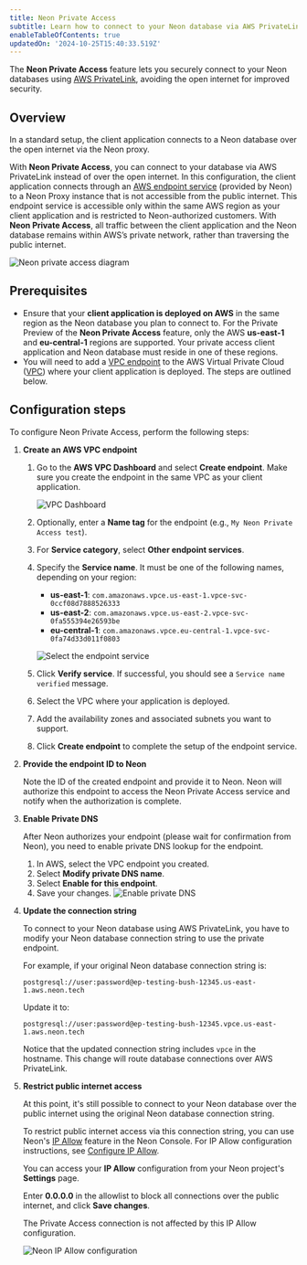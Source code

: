 ```yaml
---
title: Neon Private Access
subtitle: Learn how to connect to your Neon database via AWS PrivateLink
enableTableOfContents: true
updatedOn: '2024-10-25T15:40:33.519Z'
---
```


<PrivatePreview />

The **Neon Private Access** feature lets you securely connect to your Neon databases using [AWS PrivateLink](https://docs.aws.amazon.com/vpc/latest/privatelink/concepts.html), avoiding the open internet for improved security.

## Overview

In a standard setup, the client application connects to a Neon database over the open internet via the Neon proxy.

With **Neon Private Access**, you can connect to your database via AWS PrivateLink instead of over the open internet. In this configuration, the client application connects through an [AWS endpoint service](https://docs.aws.amazon.com/vpc/latest/privatelink/configure-endpoint-service.html) (provided by Neon) to a Neon Proxy instance that is not accessible from the public internet. This endpoint service is accessible only within the same AWS region as your client application and is restricted to Neon-authorized customers. With **Neon Private Access**, all traffic between the client application and the Neon database remains within AWS’s private network, rather than traversing the public internet.

![Neon private access diagram](/docs/guides/neon_private_access.jpg)

## Prerequisites

- Ensure that your **client application is deployed on AWS** in the same region as the Neon database you plan to connect to. For the Private Preview of the **Neon Private Access** feature, only the AWS **us-east-1** and **eu-central-1** regions are supported. Your private access client application and Neon database must reside in one of these regions.
- You will need to add a [VPC endpoint](https://docs.aws.amazon.com/vpc/latest/privatelink/concepts.html#concepts-vpc-endpoints) to the AWS Virtual Private Cloud ([VPC](https://docs.aws.amazon.com/vpc/latest/userguide/what-is-amazon-vpc.html)) where your client application is deployed. The steps are outlined below.

## Configuration steps

To configure Neon Private Access, perform the following steps:

1. **Create an AWS VPC endpoint**

   1. Go to the **AWS VPC Dashboard** and select **Create endpoint**. Make sure you create the endpoint in the same VPC as your client application.

      ![VPC Dashboard](/docs/guides/pl_vpc_dashboard.png)

   1. Optionally, enter a **Name tag** for the endpoint (e.g., `My Neon Private Access test`).
   1. For **Service category**, select **Other endpoint services**.
   1. Specify the **Service name**. It must be one of the following names, depending on your region:

      - **us-east-1**: `com.amazonaws.vpce.us-east-1.vpce-svc-0ccf08d7888526333`
      - **us-east-2**: `com.amazonaws.vpce.us-east-2.vpce-svc-0fa555394e26593be`
      - **eu-central-1**: `com.amazonaws.vpce.eu-central-1.vpce-svc-0fa74d33d011f0803`

      ![Select the endpoint service](/docs/guides/pl_select_endpoint_service.png)

   1. Click **Verify service**. If successful, you should see a `Service name verified` message.
   1. Select the VPC where your application is deployed.
   1. Add the availability zones and associated subnets you want to support.
   1. Click **Create endpoint** to complete the setup of the endpoint service.

2. **Provide the endpoint ID to Neon**

   Note the ID of the created endpoint and provide it to Neon. Neon will authorize this endpoint to access the Neon Private Access service and notify when the authorization is complete.

3. **Enable Private DNS**

   After Neon authorizes your endpoint (please wait for confirmation from Neon), you need to enable private DNS lookup for the endpoint.

   1. In AWS, select the VPC endpoint you created.
   1. Select **Modify private DNS name**.
   1. Select **Enable for this endpoint**.
   1. Save your changes.
      ![Enable private DNS](/docs/guides/pl_enable_private_dns.png)

4. **Update the connection string**

   To connect to your Neon database using AWS PrivateLink, you have to modify your Neon database connection string to use the private endpoint.

   For example, if your original Neon database connection string is:

   ```
   postgresql://user:password@ep-testing-bush-12345.us-east-1.aws.neon.tech
   ```

   Update it to:

   ```
   postgresql://user:password@ep-testing-bush-12345.vpce.us-east-1.aws.neon.tech
   ```

   Notice that the updated connection string includes `vpce` in the hostname. This change will route database connections over AWS PrivateLink.

5. **Restrict public internet access**

   At this point, it's still possible to connect to your Neon database over the public internet using the original Neon database connection string.

   To restrict public internet access via this connection string, you can use Neon's [IP Allow](/docs/introduction/ip-allow) feature in the Neon Console. For IP Allow configuration instructions, see [Configure IP Allow](/docs/manage/projects#configure-ip-allow).

   You can access your **IP Allow** configuration from your Neon project's **Settings** page.

   Enter **0.0.0.0** in the allowlist to block all connections over the public internet, and click **Save changes**.

   <Admonition type="note">
    The Private Access connection is not affected by this IP Allow configuration.
   </Admonition>

   ![Neon IP Allow configuration](/docs/guides/pl_neon_ip_allow.png)

<NeedHelp />
